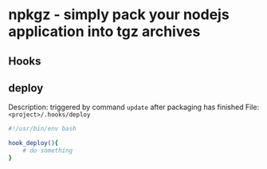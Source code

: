 npkgz - simply pack your nodejs application into tgz archives
=======================================================




Hooks
----------------


## deploy ##

Description: triggered by command `update` after packaging has finished
File: `<project>/.hooks/deploy`

```bash
#!/usr/bin/env bash

hook_deploy(){
    # do something
}
```